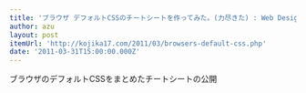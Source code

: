 ```yaml
---
title: 'ブラウザ デフォルトCSSのチートシートを作ってみた。(力尽きた) : Web Design KOJIKA17'
author: azu
layout: post
itemUrl: 'http://kojika17.com/2011/03/browsers-default-css.php'
date: '2011-03-31T15:00:00.000Z'
---
```

ブラウザのデフォルトCSSをまとめたチートシートの公開
